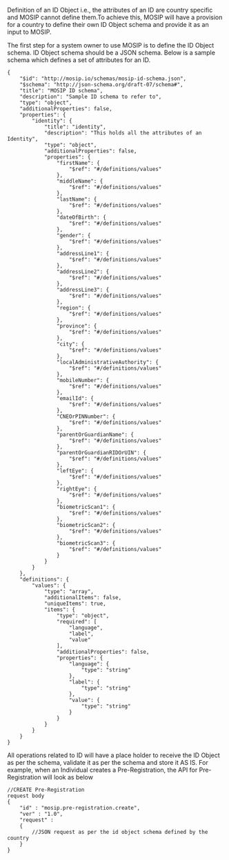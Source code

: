 Definition of an ID Object i.e., the attributes of an ID are country specific and MOSIP cannot define them.To achieve this, MOSIP will have a provision for a country to define their own ID Object schema and provide it as an input to MOSIP. 

The first step for a system owner to use MOSIP is to define the ID Object schema. ID Object schema should be a JSON schema. Below is a sample schema which defines a set of attributes for an ID. 

```
{
	"$id": "http://mosip.io/schemas/mosip-id-schema.json",
	"$schema": "http://json-schema.org/draft-07/schema#",
	"title": "MOSIP ID schema",
	"description": "Sample ID schema to refer to",
	"type": "object",
	"additionalProperties": false,
	"properties": {
		"identity": {
			"title": "identity",
			"description": "This holds all the attributes of an Identity",
			"type": "object",
			"additionalProperties": false,
			"properties": {
				"firstName": {
					"$ref": "#/definitions/values"
				},
				"middleName": {
					"$ref": "#/definitions/values"
				},
				"lastName": {
					"$ref": "#/definitions/values"
				},
				"dateOfBirth": {
					"$ref": "#/definitions/values"
				},
				"gender": {
					"$ref": "#/definitions/values"
				},
				"addressLine1": {
					"$ref": "#/definitions/values"
				},
				"addressLine2": {
					"$ref": "#/definitions/values"
				},
				"addressLine3": {
					"$ref": "#/definitions/values"
				},
				"region": {
					"$ref": "#/definitions/values"
				},
				"province": {
					"$ref": "#/definitions/values"
				},
				"city": {
					"$ref": "#/definitions/values"
				},
				"localAdministrativeAuthority": {
					"$ref": "#/definitions/values"
				},
				"mobileNumber": {
					"$ref": "#/definitions/values"
				},
				"emailId": {
					"$ref": "#/definitions/values"
				},
				"CNEOrPINNumber": {
					"$ref": "#/definitions/values"
				},
				"parentOrGuardianName": {
					"$ref": "#/definitions/values"
				},
				"parentOrGuardianRIDOrUIN": {
					"$ref": "#/definitions/values"
				},
				"leftEye": {
					"$ref": "#/definitions/values"
				},
				"rightEye": {
					"$ref": "#/definitions/values"
				},
				"biometricScan1": {
					"$ref": "#/definitions/values"
				},
				"biometricScan2": {
					"$ref": "#/definitions/values"
				},
				"biometricScan3": {
					"$ref": "#/definitions/values"
				}
			}
		}
	},
	"definitions": {
		"values": {
			"type": "array",
			"additionalItems": false,
			"uniqueItems": true,
			"items": {
				"type": "object",
				"required": [
					"language",
					"label",
					"value"
				],
				"additionalProperties": false,
				"properties": {
					"language": {
						"type": "string"
					},
					"label": {
						"type": "string"
					},
					"value": {
						"type": "string"
					}
				}
			}
		}
	}
}
```
All operations related to ID will have a place holder to receive the ID Object as per the schema, validate it as per the schema and store it AS IS. For example, when an Individual creates a Pre-Registration, the API for Pre-Registration will look as below

```
//CREATE Pre-Registration
request body
{
	"id" : "mosip.pre-registration.create",
	"ver" : "1.0",	
	"request" : 
	{
		//JSON request as per the id object schema defined by the country				
	}
}
```
